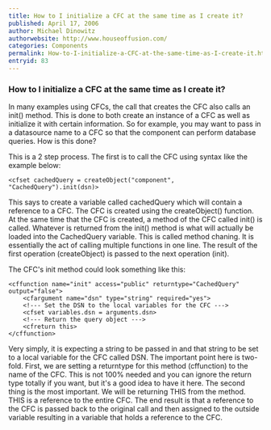 ```yaml
---
title: How to I initialize a CFC at the same time as I create it?
published: April 17, 2006
author: Michael Dinowitz
authorwebsite: http://www.houseoffusion.com/
categories: Components
permalink: How-to-I-initialize-a-CFC-at-the-same-time-as-I-create-it.html
entryid: 83
---
```


<h3>How to I initialize a CFC at the same time as I create it?</h3>

<p>
In many examples using CFCs, the call that creates the CFC also calls an init() method. This is done to both create an instance of a CFC as well as initialize it with certain information. So for example, you may want to pass in a datasource name to a CFC so that the component can perform database queries. How is this done?
</p>

<p>
This is a 2 step process. The first is to call the CFC using syntax like the example below:
</p>

<pre><code class="language-markup">&lt;cfset cachedQuery = createObject(&quot;component&quot;, &quot;CachedQuery&quot;).init(dsn)&gt;
</code></pre>

<p>
This says to create a variable called cachedQuery which will contain a reference to a CFC. The CFC is created using the createObject() function. At the same time that the CFC is created, a method of the CFC called init() is called. Whatever is returned from the init() method is what will actually be loaded into the CachedQuery variable. This is called method chaning. It is essentially the act of calling multiple functions in one line. The result of the first operation (createObject) is passed to the next operation (init).
</p>

<p>
The CFC's init method could look something like this:
</p>

<pre><code class="language-markup">&lt;cffunction name=&quot;init&quot; access=&quot;public&quot; returntype=&quot;CachedQuery&quot; output=&quot;false&quot;&gt;
	&lt;cfargument name=&quot;dsn&quot; type=&quot;string&quot; required=&quot;yes&quot;&gt;
	&lt;!--- Set the DSN to the local variables for the CFC ---&gt;
	&lt;cfset variables.dsn = arguments.dsn&gt;
	&lt;!--- Return the query object ---&gt;
	&lt;cfreturn this&gt;		
&lt;/cffunction&gt;
</code></pre>

<p>
Very simply, it is expecting a string to be passed in and that string to be set to a local variable for the CFC called DSN. The important point here is two-fold. First, we are setting a returntype for this method (cffunction) to the name of the CFC. This is not 100% needed and you can ignore the return type totally if you want, but it's a good idea to have it here. The second thing is the most important. We will be returning THIS from the method. THIS is a reference to the entire CFC. The end result is that a reference to the CFC is passed back to the original call and then assigned to the outside variable resulting in a variable that holds a reference to the CFC. 
</p>



